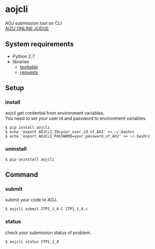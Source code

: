 # aojcli
AOJ submission tool on CLI  
[AIZU ONLINE JUDGE](http://judge.u-aizu.ac.jp/)

## System requirements
- Python 2.7
- libraries
    - [texttable](https://pypi.python.org/pypi/texttable/1.2.1)
    - [requests](https://github.com/requests/requests)

## Setup

### install
aojcli get credential from environment variables.  
You need to set your user id and password to environment variables.
```
$ pip install aojcli
$ echo 'export AOJCLI_ID=your_user_id_of_AOJ' >> ~/.bashrc
$ echo 'export AOJCLI_PASSWORD=your_password_of_AOJ' >> ~/.bashrc
```

### uninstall
```
$ pip uninstall aojcli
```

## Command

### submit
submit your code to AOJ.
```
$ aojcli submit ITP1_1_A C ITP1_1_A.c
```

### status
check your submission status of problem.
```
$ aojcli status ITP1_1_A
```

